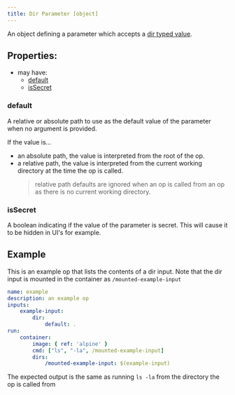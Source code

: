 ```yaml
---
title: Dir Parameter [object]
---
```


An object defining a parameter which accepts a [dir typed value](../../../types/dir.md).

## Properties:
- may have:
  - [default](#default)
  - [isSecret](#issecret)

### default
A relative or absolute path to use as the default value of the parameter when no argument is provided.

If the value is...
- an absolute path, the value is interpreted from the root of the op.
- a relative path, the value is interpreted from the current working directory at the time the op is called.
  > relative path defaults are ignored when an op is called from an op as there is no current working directory.

### isSecret
A boolean indicating if the value of the parameter is secret. This will cause it to be hidden in UI's for example. 

## Example
This is an example op that lists the contents of a dir input.  Note that the dir input is mounted in the container as `/mounted-example-input`

```yaml
name: example
description: an example op
inputs:
    example-input:
        dir:
            default: .
run:
    container:
        image: { ref: 'alpine' }
        cmd: ["ls", "-la", /mounted-example-input]
        dirs:
            /mounted-example-input: $(example-input)
```

The expected output is the same as running `ls -la` from the directory the op is called from
